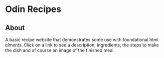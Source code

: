 # Odin Recipes
## About
A basic recipe website that demonstrates some use with foundational html elments. Click on a link to see a description, ingredients, the steps to make the dish and of course an image of the finished meal.
